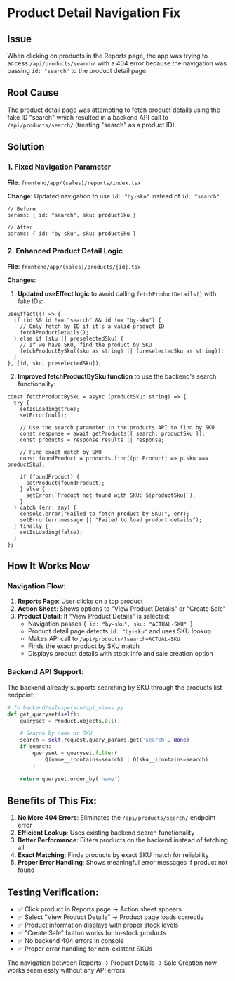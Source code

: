 # Product Detail Navigation Fix

## Issue

When clicking on products in the Reports page, the app was trying to access `/api/products/search/` with a 404 error because the navigation was passing `id: "search"` to the product detail page.

## Root Cause

The product detail page was attempting to fetch product details using the fake ID "search" which resulted in a backend API call to `/api/products/search/` (treating "search" as a product ID).

## Solution

### 1. Fixed Navigation Parameter

**File**: `frontend/app/(sales)/reports/index.tsx`

**Change**: Updated navigation to use `id: "by-sku"` instead of `id: "search"`

```tsx
// Before
params: { id: "search", sku: productSku }

// After
params: { id: "by-sku", sku: productSku }
```

### 2. Enhanced Product Detail Logic

**File**: `frontend/app/(sales)/products/[id].tsx`

**Changes**:

1. **Updated useEffect logic** to avoid calling `fetchProductDetails()` with fake IDs:

```tsx
useEffect(() => {
  if (id && id !== "search" && id !== "by-sku") {
    // Only fetch by ID if it's a valid product ID
    fetchProductDetails();
  } else if (sku || preselectedSku) {
    // If we have SKU, find the product by SKU
    fetchProductBySku((sku as string) || (preselectedSku as string));
  }
}, [id, sku, preselectedSku]);
```

2. **Improved fetchProductBySku function** to use the backend's search functionality:

```tsx
const fetchProductBySku = async (productSku: string) => {
  try {
    setIsLoading(true);
    setError(null);

    // Use the search parameter in the products API to find by SKU
    const response = await getProducts({ search: productSku });
    const products = response.results || response;

    // Find exact match by SKU
    const foundProduct = products.find((p: Product) => p.sku === productSku);

    if (foundProduct) {
      setProduct(foundProduct);
    } else {
      setError(`Product not found with SKU: ${productSku}`);
    }
  } catch (err: any) {
    console.error("Failed to fetch product by SKU:", err);
    setError(err.message || "Failed to load product details");
  } finally {
    setIsLoading(false);
  }
};
```

## How It Works Now

### Navigation Flow:

1. **Reports Page**: User clicks on a top product
2. **Action Sheet**: Shows options to "View Product Details" or "Create Sale"
3. **Product Detail**: If "View Product Details" is selected:
   - Navigation passes `{ id: "by-sku", sku: "ACTUAL-SKU" }`
   - Product detail page detects `id: "by-sku"` and uses SKU lookup
   - Makes API call to `/api/products/?search=ACTUAL-SKU`
   - Finds the exact product by SKU match
   - Displays product details with stock info and sale creation option

### Backend API Support:

The backend already supports searching by SKU through the products list endpoint:

```python
# In backend/salesperson/api_views.py
def get_queryset(self):
    queryset = Product.objects.all()

    # Search by name or SKU
    search = self.request.query_params.get('search', None)
    if search:
        queryset = queryset.filter(
            Q(name__icontains=search) | Q(sku__icontains=search)
        )

    return queryset.order_by('name')
```

## Benefits of This Fix:

1. **No More 404 Errors**: Eliminates the `/api/products/search/` endpoint error
2. **Efficient Lookup**: Uses existing backend search functionality
3. **Better Performance**: Filters products on the backend instead of fetching all
4. **Exact Matching**: Finds products by exact SKU match for reliability
5. **Proper Error Handling**: Shows meaningful error messages if product not found

## Testing Verification:

- ✅ Click product in Reports page → Action sheet appears
- ✅ Select "View Product Details" → Product page loads correctly
- ✅ Product information displays with proper stock levels
- ✅ "Create Sale" button works for in-stock products
- ✅ No backend 404 errors in console
- ✅ Proper error handling for non-existent SKUs

The navigation between Reports → Product Details → Sale Creation now works seamlessly without any API errors.
